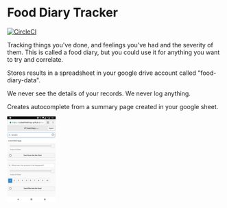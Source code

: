 Food Diary Tracker
===
[![CircleCI](https://circleci.com/gh/codeallthethingz/food-diary-tracker.svg?style=svg)](https://circleci.com/gh/trackallthethingz/food-diary-tracker)

Tracking things you've done, and feelings you've had and the severity of them.  This is called a food diary, but you could use it for anything you 
want to try and correlate.

Stores results in a spreadsheet in your google drive account called "food-diary-data".  

We never see the details of your records.  We never log anything.

Creates autocomplete from a summary page created in your google sheet.

<img src="images/screenshot.png?raw=true" height="200">